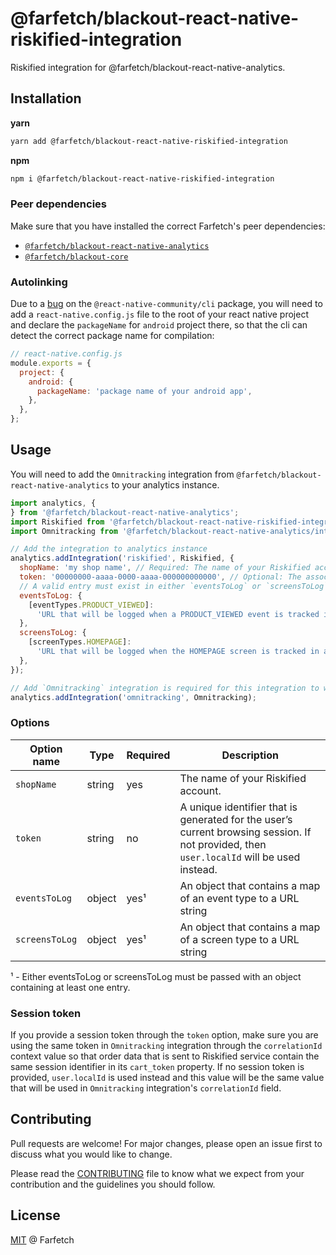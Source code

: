 # @farfetch/blackout-react-native-riskified-integration

Riskified integration for @farfetch/blackout-react-native-analytics.

## Installation

**yarn**

```sh
yarn add @farfetch/blackout-react-native-riskified-integration
```

**npm**

```sh
npm i @farfetch/blackout-react-native-riskified-integration
```

### Peer dependencies

Make sure that you have installed the correct Farfetch's peer dependencies:

- [`@farfetch/blackout-react-native-analytics`](https://www.npmjs.com/package/@farfetch/blackout-react-native-analytics)
- [`@farfetch/blackout-core`](https://www.npmjs.com/package/@farfetch/blackout-core)

### Autolinking

Due to a [bug](https://github.com/react-native-community/cli/issues/938) on the `@react-native-community/cli` package, you will need to add a `react-native.config.js` file to the root of your react native project and declare the `packageName` for `android` project there, so that the cli can detect the correct package name for compilation:

```javascript
// react-native.config.js
module.exports = {
  project: {
    android: {
      packageName: 'package name of your android app',
    },
  },
};
```

## Usage

You will need to add the `Omnitracking` integration from `@farfetch/blackout-react-native-analytics` to your analytics instance.

```javascript
import analytics, {
} from '@farfetch/blackout-react-native-analytics';
import Riskified from '@farfetch/blackout-react-native-riskified-integration';
import Omnitracking from '@farfetch/blackout-react-native-analytics/integrations/omnitracking';

// Add the integration to analytics instance
analytics.addIntegration('riskified', Riskified, {
  shopName: 'my shop name', // Required: The name of your Riskified account.
  token: '00000000-aaaa-0000-aaaa-000000000000', // Optional: The associated session token
  // A valid entry must exist in either `eventsToLog` or `screensToLog` options in order to the integration be correctly configured
  eventsToLog: {
    [eventTypes.PRODUCT_VIEWED]:
      'URL that will be logged when a PRODUCT_VIEWED event is tracked in analytics',
  },
  screensToLog: {
    [screenTypes.HOMEPAGE]:
      'URL that will be logged when the HOMEPAGE screen is tracked in analytics',
  },
});

// Add `Omnitracking` integration is required for this integration to work correctly
analytics.addIntegration('omnitracking', Omnitracking);
```

### Options

| Option name    | Type   | Required | Description                                                                                                                               |
| -------------- | ------ | -------- | ----------------------------------------------------------------------------------------------------------------------------------------- |
| `shopName`     | string | yes      | The name of your Riskified account.                                                                                                       |
| `token`        | string | no       | A unique identifier that is generated for the user’s current browsing session. If not provided, then `user.localId` will be used instead. |
| `eventsToLog`  | object | yes¹     | An object that contains a map of an event type to a URL string                                                                            |
| `screensToLog` | object | yes¹     | An object that contains a map of a screen type to a URL string                                                                            |

¹ - Either eventsToLog or screensToLog must be passed with an object containing at least one entry.

### Session token

If you provide a session token through the `token` option, make sure you are using the same token in `Omnitracking` integration through the `correlationId` context value so that order data that is sent to Riskified service contain the same session identifier in its `cart_token` property.
If no session token is provided, `user.localId` is used instead and this value will be the same value that will be used in `Omnitracking` integration's `correlationId` field.

## Contributing

Pull requests are welcome! For major changes, please open an issue first to discuss what you would like to change.

Please read the [CONTRIBUTING](../../CONTRIBUTING.md) file to know what we expect from your contribution and the guidelines you should follow.

## License

[MIT](../../LICENSE) @ Farfetch
